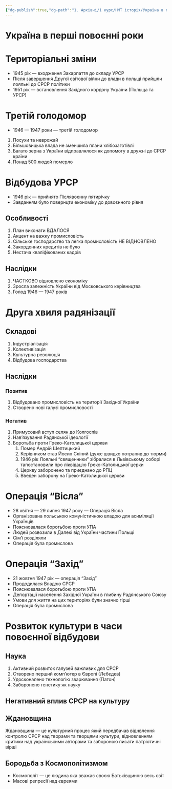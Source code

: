 ```yaml
---
{"dg-publish":true,"dg-path":"1. Архівні/1 курс/НМТ історія/Україна в перші повоєнні роки.md","permalink":"/1-arhivni/1-kurs/nmt-istoriya/ukrayina-v-pershi-povoyenni-roki/"}
---
```


# Україна в перші повоєнні роки

# Територіальні зміни

- 1945 рік — входження Закарпаття до складу УРСР
- Після завершення Другої світової війни до влади в польщі прийшли лояльні до СРСР політики
- 1951 рік — встановлення Західного кордону України (Польща та УРСР)

# Третій голодомор

- 1946 — 1947 роки — третій голодомор
1. Посухи та неврожай
2. Більшовицька влада не зменшила плани хлібозаготівлі
3. Багато зерна з України відправлялося  як допомогу в дружні до СРСР країни
4. Понад 500 людей померло

# Відбудова УРСР

- 1946 рік — прийнято Післявоєнну пятирічку
- Завданням було повернцти економіку до довоєнного рівня

## Особливості

1. План виконати ВДАЛОСЯ
2. Акцент на важку промисловість
3. Сільське господарство та легка промисловість НЕ ВІДНОВЛЕНО
4. Закордонних кредитів не було
5. Нестача кваліфікованих кадрів

## Наслідки

1. ЧАСТКОВО відновлено економіку
2. Зросла залежність України від Московського керівництва
3. Голод 1946 — 1947 років

# Друга хвиля радянізації

## Складові

1. Індустріалізація
2. Колективізація
3. Культурна революція
4. Відбудова господарства

## Наслідки

### Позитив

1. Відбудовано промисловість на території Західної України
2. Створено нові галузі промисловості

### Негатив

1. Примусовий вступ селян до Колгоспів
2. Нав’язування Радянської ідеології
3. Боротьба проти Греко-Католицької церкви
    1. Помер Андрій Шептицький 
    2. Керівником став Йосип Сліпий (дуже швидко потрапив до тюрми)
    3. 1946 рік Лояльні “священники” зібралися в Львівському соборі тапостановили про ліквідацію Греко-Католицької церки
    4. Церкву заборонено та приєднано до РПЦ
    5. Введен заборону на Греко-Католицької церкви

# Операція “Вісла”

- 28 квітня — 29 липня 1947 року — Операція Вісла
- Організована польською комуністичною владою для асиміляції Українців
- Пояснювалася боротьбою проти УПА
- Людей розвозили в Далекі від України частини Польщі
- Сім’ї розділяли
- Операція була промислова

# Операція “Захід”

- 21 жовтня 1947 рік — операція “Захід”
- Прододилася Владою СРСР
- Пояснювалася боротьбою проти УПА
- Депортації населення Західної України в глибину Радянського Союзу
- Умови для життя на цих територіях були значно гірші
- Операція була промислова

# Розвиток культури в часи повоєнної відбудови

## Наука

1. Активний розвиток галузей важливих для СРСР
2. Створено перший комп’ютер в Європі (Лєбєдєв)
3. Удосконалено технологію зварювання (Патон)
4. Заборонено генетику як науку

## Негативний вплив СРСР на культуру

## Ждановщина

Ждановщина — це культурний процес який передбачав віднвлення контролю СРСР над творами та творцями культури, відновленням критики над українськими авторами та забороною писати патріотичні вірші

## Бородьба з Космополітизмом

- Космополіт — це людина яка вважає своєю Батьківщиною весь світ
- Масові репресії над євреями